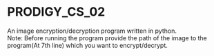 # PRODIGY_CS_02
An image encryption/decryption program written in python.
<br>
Note: Before running the program provide the path of the image to the program(At 7th line) which you want to encrypt/decrypt. 
